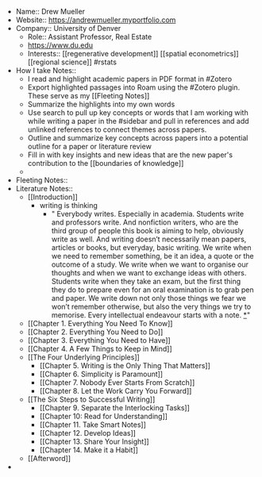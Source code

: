 - Name:: Drew Mueller
- Website:: https://andrewmueller.myportfolio.com
- Company:: University of Denver
    - Role:: Assistant Professor, Real Estate
    - https://www.du.edu
    - Interests:: [[regenerative development]] [[spatial econometrics]][[regional science]] #rstats
- How I take Notes:: 
    - I read and highlight academic papers in PDF format in #Zotero
    - Export highlighted passages into Roam using the #Zotero plugin.  These serve as my [[Fleeting Notes]]
    - Summarize the highlights into my own words
    - Use search to pull up key concepts or words that I am working with while writing a paper in the #sidebar and pull in references and add unlinked references to connect themes across papers.
    - Outline and summarize key concepts across papers into a potential outline for a paper or literature review
    - Fill in with key insights and new ideas that are the new paper's contribution to the [[boundaries of knowledge]]
    - 
- Fleeting Notes:: 
- Literature Notes::
    - [[Introduction]]
        - writing is thinking
            - " Everybody writes. Especially in academia. Students write and professors write. And nonfiction writers, who are the third group of people this book is aiming to help, obviously write as well. And writing doesn’t necessarily mean papers, articles or books, but everyday, basic writing. We write when we need to remember something, be it an idea, a quote or the outcome of a study. We write when we want to organise our thoughts and when we want to exchange ideas with others. Students write when they take an exam, but the first thing they do to prepare even for an oral examination is to grab pen and paper. We write down not only those things we fear we won’t remember otherwise, but also the very things we try to memorise. Every intellectual endeavour starts with a note. [*](((hG7TRPF5I)))"
    - [[Chapter 1. Everything You Need To Know]]
    - [[Chapter 2. Everything You Need to Do]]
    - [[Chapter 3. Everything You Need to Have]]
    - [[Chapter 4. A Few Things to Keep in Mind]]
    - [[The Four Underlying Principles]]
        - [[Chapter 5. Writing is the Only Thing That Matters]]
        - [[Chapter 6. Simplicity is Paramount]]
        - [[Chapter 7. Nobody Ever Starts From Scratch]]
        - [[Chapter 8. Let the Work Carry You Forward]]
    - [[The Six Steps to Successful Writing]]
        - [[Chapter 9. Separate the Interlocking Tasks]]
        - [[Chapter 10: Read for Understanding]]
        - [[Chapter 11. Take Smart Notes]]
        - [[Chapter 12. Develop Ideas]]  
        - [[Chapter 13. Share Your Insight]]
        - [[Chapter 14. Make it a Habit]]
    - [[Afterword]]
- 
